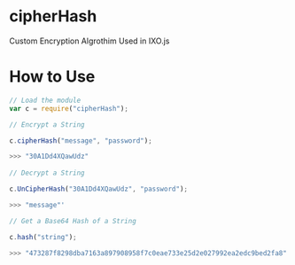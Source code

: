 # cipherHash
Custom Encryption Algrothim Used in IXO.js

# How to Use
``` javascript
// Load the module
var c = require("cipherHash");

// Encrypt a String

c.cipherHash("message", "password");

>>> "30A1Dd4XQawUdz"
  
// Decrypt a String

c.UnCipherHash("30A1Dd4XQawUdz", "password");

>>> "message"'

// Get a Base64 Hash of a String

c.hash("string");

>>> "473287f8298dba7163a897908958f7c0eae733e25d2e027992ea2edc9bed2fa8"

```